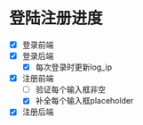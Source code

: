 # 登陆注册进度

- [x] 登录前端
- [x] 登录后端
  - [x] 每次登录时更新log_ip
- [x] 注册前端
  - [ ] 验证每个输入框非空
  - [x] 补全每个输入框placeholder
- [x] 注册后端